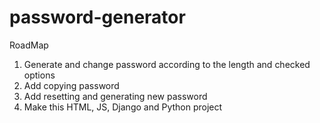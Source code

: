 # password-generator
RoadMap
<ol>
  <li>Generate and change password according to the length and checked options </li>
  <li>Add copying password</li>
  <li>Add resetting and generating new password</li>
  <li>Make this HTML, JS, Django and Python project</li>
</ol>
